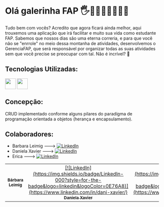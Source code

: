 # Olá galerinha FAP 🖐👩🏽‍💻👨🏽‍💻✨

Tudo bem com vocês? Acredito que agora ficará ainda melhor, aqui trouxemos uma aplicação que irá facilitar e muito sua vida como estudante FAP. 
Sabemos que nossos dias são uma eterna correria, e para que você não se "enrrole" no meio dessa montanha de atividades, desenvolvemos o GerenciaFAP, que será responsável por organizar todas as suas atividades sem que você precise se preocupar com tal. Não é incrível? 🤩

## Tecnologias Utilizadas: 
</div align="middle">

<img align="middle" src="https://img.shields.io/badge/JavaScript-F7DF1E?style=for-the-badge&logo=javascript&logoColor=black" height="35" /> <img align="middle" src="https://img.shields.io/badge/Node.js-43853D?style=for-the-badge&logo=node.js&logoColor=white" height="35"/>

</div>

## Concepção: 
CRUD implementado conforme alguns pilares do paradígma de programação orientada a objetos (herança e encapsulamento).

## Colaboradores:
* Barbara Leimig ---> 
[![LinkedIn](https://img.shields.io/badge/LinkedIn-000?style=for-the-badge&logo=linkedin&logoColor=0E76A8)](https://www.linkedin.com/in/barbaraleimig/)
* Daniela Xavier ---> 
[![LinkedIn](https://img.shields.io/badge/LinkedIn-000?style=for-the-badge&logo=linkedin&logoColor=0E76A8)](https://www.linkedin.com/in/dani-xavier/)
* Erica --->
 [![LinkedIn](https://img.shields.io/badge/LinkedIn-000?style=for-the-badge&logo=linkedin&logoColor=0E76A8)](https://www.linkedin.com/in/ericaribeirolira/)

<table>
  <tr>
    <td align="center">
      <a href="#">
        <img[![LinkedIn] src"(https://img.shields.io/badge/LinkedIn-000?style=for-the-badge&logo=linkedin&logoColor=0E76A8)"](https://www.linkedin.com/in/barbaraleimig/)>
        <sub>
          <b>Bárbara Leimig</b>
        </sub>
      </a>
    </td>
    <td align="center">
      <a href="#">
        [![LinkedIn](https://img.shields.io/badge/LinkedIn-000?style=for-the-badge&logo=linkedin&logoColor=0E76A8)](https://www.linkedin.com/in/dani-xavier/)
        <sub>
          <b>Daniela Xavier</b>
        </sub>
      </a>
    </td>
    <td align="center">
      <a href="#">
        [![LinkedIn](https://img.shields.io/badge/LinkedIn-000?style=for-the-badge&logo=linkedin&logoColor=0E76A8)](https://www.linkedin.com/in/ericaribeirolira/)
        <sub>
          <b>Erica</b>
        </sub>
      </a>
    </td>
  </tr>
</table>
